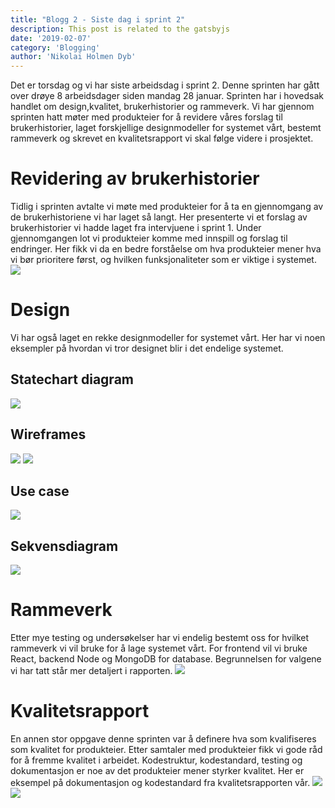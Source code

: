 ```yaml
---
title: "Blogg 2 - Siste dag i sprint 2"
description: This post is related to the gatsbyjs
date: '2019-02-07'
category: 'Blogging'
author: 'Nikolai Holmen Dyb'
---
```


Det er torsdag og vi har siste arbeidsdag i sprint 2. Denne sprinten har gått over drøye 8 arbeidsdager siden mandag 28 januar. Sprinten har i hovedsak handlet om design,kvalitet, brukerhistorier og rammeverk. Vi har gjennom sprinten hatt møter med produkteier for å revidere våres forslag til brukerhistorier, laget forskjellige designmodeller for systemet vårt, bestemt rammeverk og skrevet en kvalitetsrapport vi skal følge videre i prosjektet. 

<h1>Revidering av brukerhistorier</h1>
Tidlig i sprinten avtalte vi møte med produkteier for å ta en gjennomgang av de brukerhistoriene vi har laget så langt. Her presenterte vi et forslag av brukerhistorier vi hadde laget fra intervjuene i sprint 1. Under gjennomgangen lot vi produkteier komme med innspill og forslag til endringer. Her fikk vi da en bedre forståelse om hva produkteier mener hva vi bør prioritere først, og hvilken funksjonaliteter som er viktige i systemet.
<image src="https://i.ibb.co/DMr2xdH/Skjermbilde-2019-02-06-kl-14-55-21.png"/>

<h1>Design</h1>
Vi har også laget en rekke designmodeller for systemet vårt. Her har vi noen eksempler på hvordan vi tror designet blir i det endelige systemet.

<h2>Statechart diagram</h2>
<image src="https://i.ibb.co/g9Ysn1L/Basic-State-Diagram.png"/> 

<h2>Wireframes</h2>
<image src="https://i.ibb.co/k1PKLjS/Forside-med-komponenter-dark-theme.png"/>
<image src="https://i.ibb.co/3yrrq5D/Forside-med-komponenter-light-theme.png"/>

<h2>Use case</h2> 
<image src="https://i.ibb.co/0YV2zhG/Use-case-reserver-rom.png"/> 

<h2>Sekvensdiagram</h2>
<image src="https://i.ibb.co/NxRvGZ3/Sekvensdiagram-Reservasjon.png"/> 


<h1>Rammeverk</h1>
Etter mye testing og undersøkelser har vi endelig bestemt oss for hvilket rammeverk vi vil bruke for å lage systemet vårt. For frontend vil vi bruke React, backend Node og MongoDB for database. Begrunnelsen for valgene vi har tatt står mer detaljert i rapporten.
<image src="https://i.ibb.co/Ldg7yP6/Contoller-module-view-2.png"/> 

<h1>Kvalitetsrapport</h1> 
En annen stor oppgave denne sprinten var å definere hva som kvalifiseres som kvalitet for produkteier. Etter samtaler med produkteier fikk vi gode råd for å fremme kvalitet i arbeidet. Kodestruktur, kodestandard, testing og dokumentasjon er noe av det produkteier mener styrker kvalitet. Her er eksempel på dokumentasjon og kodestandard fra kvalitetsrapporten vår.

<image src="https://i.ibb.co/ZfDbPQX/Skjermbilde-2019-02-07-kl-10-15-37.png"/>
<image src="https://i.ibb.co/K9dHc2Z/Skjermbilde-2019-02-07-kl-10-12-42.png"/>






